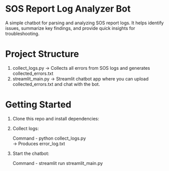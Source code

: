 # SOS Report Log Analyzer Bot

A simple chatbot for parsing and analyzing SOS report logs.
It helps identify issues, summarize key findings, and provide quick insights for troubleshooting.

# Project Structure
 1) collect_logs.py → Collects all errors from SOS logs and generates collected_errors.txt
 2) streamlit_main.py → Streamlit chatbot app where you can upload collected_errors.txt and chat with the bot.


# Getting Started

1. Clone this repo and install dependencies:
   
3. Collect logs:
    
    Command - python collect_logs.py  
   → Produces error_log.txt  

5. Start the chatbot:
   
    Command - streamlit run streamlit_main.py 
